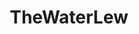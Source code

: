 ---
title: TheWaterLew
crosslinks:
- dankmemes
- surrealmemes
- DeepFriedMemes
- ERRC
- SUBREDDITNAME
- FuckTammy
- LateStageCapitalism
- gaming
- GarlicBreadMemes
- AutoDetailing
- ChargeYourPhone
- starterpacks
- TrueSTL
- pocketsand
- copypasta
- funny
- TwoXChromosomes
- HistoryMemes
- KenM
---